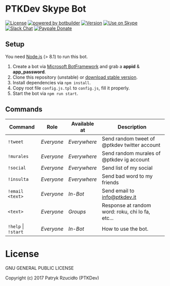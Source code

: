 # PTKDev Skype Bot
[![License](https://img.shields.io/badge/license-GLPv3-brightgreen.svg)]()
[![powered by botbuilder](https://img.shields.io/badge/powered%20by-botbuilder-46aef7.svg)](https://dev.botframework.com/)
[![Version](https://img.shields.io/badge/version-v0.1%20BETA-lightgrey.svg)](https://github.com/ptkdev/ptkdev-skype-bot/releases)
[![Use on Skype](https://img.shields.io/badge/try%20bot%20on-Skype-blue.svg)](https://bot-skype.ptkdev.io)
[![Slack Chat](https://img.shields.io/badge/chat%20on-Slack-orange.svg)](https://slack.ptkdev.io)
[![Paypale Donate](https://img.shields.io/badge/donate-PayPal-red.svg)](https://paypal.me/ptkdev)

## Setup
You need [Node.js](https://nodejs.org/) (> 8.1) to run this bot.

1. Create a bot via [Microsoft BotFramework](https://dev.botframework.com/bots/new) and grab a **appid** & **app_password**. 
2. Clone this repository (unstable) or [download stable version](https://github.com/ptkdev/ptkdev-skype-bot/releases).
3. Install dependencies via `npm install`.
4. Copy root file `config.js.tpl` to `config.js`, fill it properly.
5. Start the bot via `npm run start`.

## Commands
Command                 | Role       | Available at | Description
----------------------- | ---------- | ------------ | -----------------
`!tweet`                | _Everyone_ | _Everywhere_ | Send random tweet of @ptkdev twitter account
`!murales`              | _Everyone_ | _Everywhere_ | Send random murales of @ptkdev ig account
`!social`               | _Everyone_ | _Everywhere_ | Send list of my social
`!insulta`              | _Everyone_ | _Everywhere_ | Send bad word to my friends
`!email <text>`         | _Everyone_ | _In-Bot_     | Send email to info@ptkdev.it
`<text>`                | _Everyone_ | _Groups_     | Response at random word: roku, chi lo fa, etc...
`!help` \| `!start`     | _Everyone_ | _In-Bot_     | How to use the bot.

# License

GNU GENERAL PUBLIC LICENSE

Copyright (c) 2017 Patryk Rzucidło (PTKDev)
